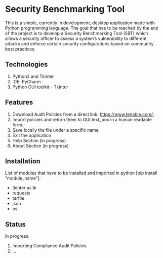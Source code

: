 # Security Benchmarking Tool

This is a simple, currently in development, desktop application made with Python programming language. 
The goal that has to be reached by the end of the project is to develop a Security Benchmarking Tool (SBT) which allows a security officer to assess a system’s vulnerability to different attacks and enforce certain security configurations based on community best practices.

## Technologies
1. Python3 and Tkinter
2. IDE: PyCharm
3. Python GUI toolkit - Tkinter

## Features 
1. Download Audit Policies from a direct link: https://www.tenable.com/;
1. Import policies and return them to GUI text_box in a human readable form.;
3. Save locally the file under a specific name
4. Exit the application
5. Help Section (in progress)
6. About Section (in progress)

## Installation
List of modules that have to be installed and imported in python [pip install "module_name"]:
- tkinter as tk
- requests
- tarfile
- json
- os

## Status
In progress.
1. Importing Compliance Audit Policies
2. ...
